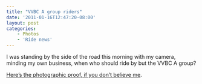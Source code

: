 ```yaml
---
title: "VVBC A group riders"
date: '2011-01-16T12:47:20-08:00'
layout: post
categories:
    - Photos
    - 'Ride news'
---
```


I was standing by the side of the road this morning with my camera, minding my own business, when who should ride by but the VVBC A group?

[Here’s the photographic proof, if you don’t believe me](https://www.dropbox.com/sh/5rqrv6phecggzuv/AABEZZVPA9ixydFaV-nV5baGa?dl=0).